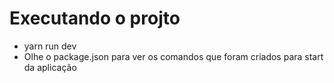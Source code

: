 # Executando o projto

- yarn run dev
- Olhe o package.json para ver os comandos que foram criados para start da aplicação
